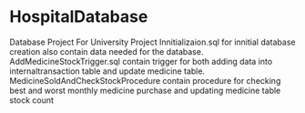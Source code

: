 # HospitalDatabase
Database Project For University Project
Innitializaion.sql for innitial database creation also contain data needed for the database.
AddMedicineStockTrigger.sql contain trigger for both adding data into internaltransaction table and update medicine table.
MedicineSoldAndCheckStockProcedure contain procedure for checking best and worst monthly medicine purchase and updating medicine table stock count
